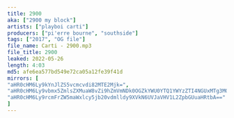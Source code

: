 ```yaml
---
title: 2900
aka: ["2900 my block"]
artists: ["playboi carti"]
producers: ["pi'erre bourne", "southside"]
tags: ["2017", "OG file"]
file_name: Carti - 2900.mp3
file_title: 2900
leaked: 2022-05-26
length: 4:03
md5: afe6ea577bd549e72ca05a12fe39f41d
mirrors: [
"aHR0cHM6Ly9kYnJlZS5vcmcvdi82MTE2Mjk=",
"aHR0cHM6Ly9vbmx5ZmlsZXMuaW8vZi9hZmVmNDk0OGZkYWU0YTQ1YWYzZTI4NGUxMTg3MGI3Zg==",
"aHR0cHM6Ly9rcmFrZW5maWxlcy5jb20vdmlldy9XVkN6UVJaVHV1L2ZpbGUuaHRtbA=="
]
---
```

